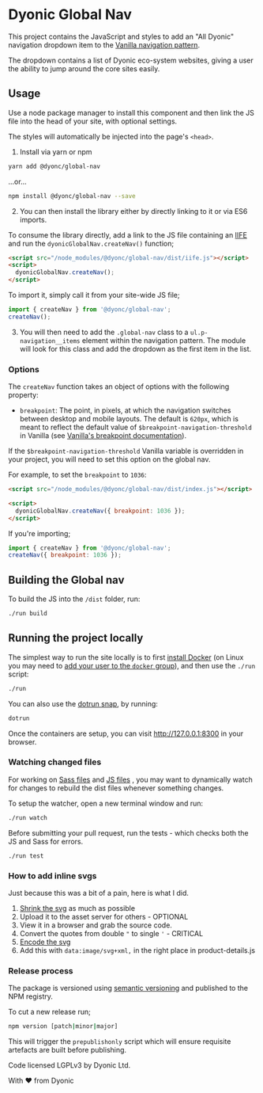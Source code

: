 # Dyonic Global Nav

This project contains the JavaScript and styles to add an "All Dyonic" navigation dropdown item to the [Vanilla navigation pattern](https://vanillaframework.io/docs/patterns/navigation#global-navigation).

The dropdown contains a list of Dyonic eco-system websites, giving a user the ability to jump around the core sites easily.

## Usage

Use a node package manager to install this component and then link the JS file into the head of your site, with optional settings.

The styles will automatically be injected into the page's `<head>`.

1. Install via yarn or npm

```bash
yarn add @dyonc/global-nav

```

...or...

```bash
npm install @dyonc/global-nav --save
```

2. You can then install the library either by directly linking to it or via ES6 imports.

To consume the library directly, add a link to the JS file containing an [IIFE](https://developer.mozilla.org/en-US/docs/Glossary/IIFE) and run the `dyonicGlobalNav.createNav()` function;

```html
<script src="/node_modules/@dyonc/global-nav/dist/iife.js"></script>
<script>
  dyonicGlobalNav.createNav();
</script>
```

To import it, simply call it from your site-wide JS file;

```js
import { createNav } from '@dyonc/global-nav';
createNav();
```

3. You will then need to add the `.global-nav` class to a `ul.p-navigation__items` element within the navigation pattern. The module will look for this class and add the dropdown as the first item in the list.

### Options

The `createNav` function takes an object of options with the following property:

- `breakpoint`: The point, in pixels, at which the navigation switches between desktop and mobile layouts. The default is `620px`, which is meant to reflect the default value of `$breakpoint-navigation-threshold` in Vanilla (see [Vanilla's breakpoint documentation](https://vanillaframework.io/docs/settings/breakpoint-settings)).

If the `$breakpoint-navigation-threshold` Vanilla variable is overridden in your project, you will need to set this option on the global nav.

For example, to set the `breakpoint` to `1036`:

```html
<script src="/node_modules/@dyonc/global-nav/dist/index.js"></script>

<script>
  dyonicGlobalNav.createNav({ breakpoint: 1036 });
</script>
```

If you're importing;

```js
import { createNav } from '@dyonc/global-nav';
createNav({ breakpoint: 1036 });
```

## Building the Global nav

To build the JS into the `/dist` folder, run:

```bash
./run build
```

## Running the project locally

The simplest way to run the site locally is to first [install Docker](https://docs.docker.com/engine/installation/) (on Linux you may need to [add your user to the `docker` group](https://docs.docker.com/engine/installation/linux/linux-postinstall/)), and then use the `./run` script:

```bash
./run
```

You can also use the [dotrun snap](https://snapcraft.io/dotrun), by running:

```bash
dotrun
```

Once the containers are setup, you can visit <http://127.0.0.1:8300> in your browser.

### Watching changed files

For working on [Sass files](src/sass) and [JS files](src/js) , you may want to dynamically watch for changes to rebuild the dist files whenever something changes.

To setup the watcher, open a new terminal window and run:

```bash
./run watch
```

Before submitting your pull request, run the tests - which checks both the JS and Sass for errors.

```
./run test
```

### How to add inline svgs

Just because this was a bit of a pain, here is what I did.

1. [Shrink the svg](https://www.svgminify.com/) as much as possible
2. Upload it to the asset server for others - OPTIONAL
3. View it in a browser and grab the source code.
4. Convert the quotes from double `"` to single `'` - CRITICAL
5. [Encode the svg](https://meyerweb.com/eric/tools/dencoder/)
6. Add this with `data:image/svg+xml,` in the right place in product-details.js

### Release process

The package is versioned using [semantic versioning](https://semver.org/) and published to the NPM registry.

To cut a new release run;

```bash
npm version [patch|minor|major]
```

This will trigger the `prepublishonly` script which will ensure requisite artefacts are built before publishing.

Code licensed LGPLv3 by Dyonic Ltd.

With ♥ from Dyonic
